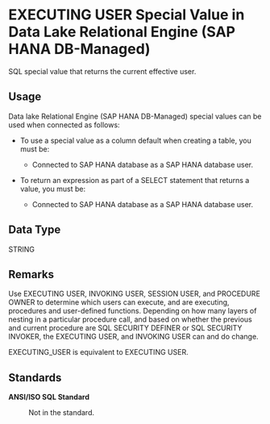 <!-- loio1b425d11a3764ef2924f23e02f2f597f -->

# EXECUTING USER Special Value in Data Lake Relational Engine \(SAP HANA DB-Managed\)

SQL special value that returns the current effective user.



<a name="loio1b425d11a3764ef2924f23e02f2f597f__section_agt_pxr_btb"/>

## Usage

Data lake Relational Engine \(SAP HANA DB-Managed\) special values can be used when connected as follows:

-   To use a special value as a column default when creating a table, you must be:
    -   Connected to SAP HANA database as a SAP HANA database user.

-   To return an expression as part of a SELECT statement that returns a value, you must be:
    -   Connected to SAP HANA database as a SAP HANA database user.




<a name="loio1b425d11a3764ef2924f23e02f2f597f__section_uj3_spr_btb"/>

## Data Type

STRING



<a name="loio1b425d11a3764ef2924f23e02f2f597f__section_hjt_spr_btb"/>

## Remarks

Use EXECUTING USER, INVOKING USER, SESSION USER, and PROCEDURE OWNER to determine which users can execute, and are executing, procedures and user-defined functions. Depending on how many layers of nesting in a particular procedure call, and based on whether the previous and current procedure are SQL SECURITY DEFINER or SQL SECURITY INVOKER, the EXECUTING USER, and INVOKING USER can and do change.

EXECUTING\_USER is equivalent to EXECUTING USER.



<a name="loio1b425d11a3764ef2924f23e02f2f597f__section_yqj_tpr_btb"/>

## Standards


<dl>
<dt><b>

ANSI/ISO SQL Standard

</b></dt>
<dd>

Not in the standard.



</dd>
</dl>

